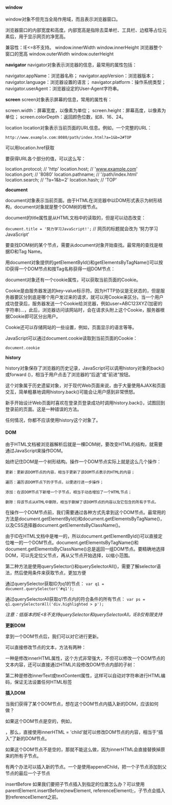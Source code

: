 #### window
  window对象不但充当全局作用域，而且表示浏览器窗口。

  浏览器窗口的内部宽度和高度。内部宽高是指除去菜单栏、工具栏、边框等占位元素后，用于显示网页的净宽高。

  兼容性：IE<=8不支持。
  window.innerWidth
  window.innerHeight
浏览器整个窗口的宽高
  window.outerWidth
  window.outerHeight

  **navigator**
navigator对象表示浏览器的信息，最常用的属性包括：

  navigator.appName：浏览器名称；
  navigator.appVersion：浏览器版本；
  navigator.language：浏览器设置的语言；
  navigator.platform：操作系统类型；
  navigator.userAgent：浏览器设定的User-Agent字符串。

  **screen**
screen对象表示屏幕的信息，常用的属性有：

  screen.width：屏幕宽度，以像素为单位；
  screen.height：屏幕高度，以像素为单位；
  screen.colorDepth：返回颜色位数，如8、16、24。

location
location对象表示当前页面的URL信息。例如，一个完整的URL：

`http://www.example.com:8080/path/index.html?a=1&b=2#TOP`

  可以用location.href获取

  要获得URL各个部分的值，可以这么写：

  location.protocol; // 'http'
  location.host; // 'www.example.com'
  location.port; // '8080'
  location.pathname; // '/path/index.html'
  location.search; // '?a=1&b=2'
  location.hash; // 'TOP'

  **document**

document对象表示当前页面。由于HTML在浏览器中以DOM形式表示为树形结构，document对象就是整个DOM树的根节点。

document的title属性是从HTML文档中的<title>xxx</title>读取的，但是可以动态改变：

`document.title = '努力学习JavaScript!';`   // 网页的标题就会改为 ‘努力学习JavaScript’

要查找DOM树的某个节点，需要从document对象开始查找。最常用的查找是根据ID和Tag Name。

用document对象提供的getElementById()和getElementsByTagName()可以按ID获得一个DOM节点和按Tag名称获得一组DOM节点：

document对象还有一个cookie属性，可以获取当前页面的Cookie。

Cookie是由服务器发送的key-value标示符。因为HTTP协议是无状态的，但是服务器要区分到底是哪个用户发过来的请求，就可以用Cookie来区分。当一个用户成功登录后，服务器发送一个Cookie给浏览器，例如user=ABC123XYZ(加密的字符串)...，此后，浏览器访问该网站时，会在请求头附上这个Cookie，服务器根据Cookie即可区分出用户。

Cookie还可以存储网站的一些设置，例如，页面显示的语言等等。

JavaScript可以通过document.cookie读取到当前页面的Cookie：

`document.cookie`

**history**

history对象保存了浏览器的历史记录，JavaScript可以调用history对象的back()或forward ()，相当于用户点击了浏览器的“后退”或“前进”按钮。

这个对象属于历史遗留对象，对于现代Web页面来说，由于大量使用AJAX和页面交互，简单粗暴地调用history.back()可能会让用户感到非常愤怒。

新手开始设计Web页面时喜欢在登录页登录成功时调用history.back()，试图回到登录前的页面。这是一种错误的方法。

任何情况，你都不应该使用history这个对象了。

#### DOM

  由于HTML文档被浏览器解析后就是一棵DOM树，要改变HTML的结构，就需要通过JavaScript来操作DOM。

  始终记住DOM是一个树形结构。操作一个DOM节点实际上就是这么几个操作：

    更新：更新该DOM节点的内容，相当于更新了该DOM节点表示的HTML的内容；

    遍历：遍历该DOM节点下的子节点，以便进行进一步操作；

    添加：在该DOM节点下新增一个子节点，相当于动态增加了一个HTML节点；

    删除：将该节点从HTML中删除，相当于删掉了该DOM节点的内容以及它包含的所有子节点。

  在操作一个DOM节点前，我们需要通过各种方式先拿到这个DOM节点。最常用的方法是document.getElementById()和document.getElementsByTagName()，以及CSS选择器document.getElementsByClassName()。

  由于ID在HTML文档中是唯一的，所以document.getElementById()可以直接定位唯一的一个DOM节点。document.getElementsByTagName()和document.getElementsByClassName()总是返回一组DOM节点。要精确地选择DOM，可以先定位父节点，再从父节点开始选择，以缩小范围。

  第二种方法是使用querySelector()和querySelectorAll()，需要了解selector语法，然后使用条件来获取节点，更加方便

   通过querySelector获取ID为q1的节点：
  `var q1 = document.querySelector('#q1');`

   通过querySelectorAll获取q1节点内的符合条件的所有节点：
  `var ps = q1.querySelectorAll('div.highlighted > p');`

  *注意：低版本的IE<8不支持querySelector和querySelectorAll。IE8仅有限支持*

  **更新DOM**

  拿到一个DOM节点后，我们可以对它进行更新。

  可以直接修改节点的文本，方法有两种：

  一种是修改innerHTML属性，这个方式非常强大，不但可以修改一个DOM节点的文本内容，还可以直接通过HTML片段修改DOM节点内部的子树：

  第二种是修改innerText或textContent属性，这样可以自动对字符串进行HTML编码，保证无法设置任何HTML标签

  **插入DOM**

  当我们获得了某个DOM节点，想在这个DOM节点内插入新的DOM，应该如何做？

  如果这个DOM节点是空的，例如，<div></div>，那么，直接使用innerHTML = '<span>child</span>'就可以修改DOM节点的内容，相当于“插入”了新的DOM节点。

  如果这个DOM节点不是空的，那就不能这么做，因为innerHTML会直接替换掉原来的所有子节点。


  有两个办法可以插入新的节点。一个是使用appendChild，把一个子节点添加到父节点的最后一个子节点

  insertBefore
  如果我们要把子节点插入到指定的位置怎么办？可以使用parentElement.insertBefore(newElement, referenceElement);，子节点会插入到referenceElement之前。

  